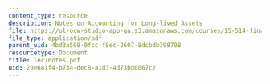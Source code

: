 ```yaml
---
content_type: resource
description: Notes on Accounting for Long-lived Assets
file: https://ol-ocw-studio-app-qa.s3.amazonaws.com/courses/15-514-financial-and-managerial-accounting-summer-2003/20e681f4b734dec8a1d34d73bd0067c2_lec7notes.pdf
file_type: application/pdf
parent_uid: 4bd3a508-0fcc-f8ec-2607-8dcbdb398798
resourcetype: Document
title: lec7notes.pdf
uid: 20e681f4-b734-dec8-a1d3-4d73bd0067c2
---
```

